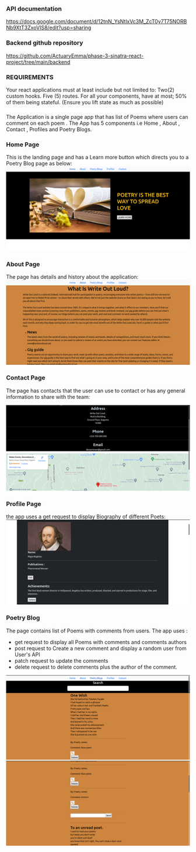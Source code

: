 

### API documentation
https://docs.google.com/document/d/12tnN_YsNtlxVc3M_ZcT0y7T75NORBNb9XtT3ZxoVIS8/edit?usp=sharing

### Backend github repository
https://github.com/ActuaryEmma/phase-3-sinatra-react-project/tree/main/backend



### REQUIREMENTS
Your react applications must at least include but not limited to:
Two(2) custom hooks.
Five (5) routes.
For all your components, have at most; 50% of them being stateful. (Ensure you lift state as much as possible)

### 
The Application is a single page app that has list of Poems where users can comment on each poem . 
The App has 5 components i.e Home , About , Contact , Profiles and Poetry Blogs.

### Home Page

This is the landing page and has a Learn more button which directs you to a Poetry Blog page as below:
![firstPage image](src/images/firstPage.png)

### About Page
The page has details and history about the application:
![About image](src/images/About.png)

### Contact Page
The page has contacts that the user can use to contact or has any general information to share with the team:

![contact image](src/images/contact.png)

### Profile Page
the app uses a get request to display Biography  of  different Poets:
![Profile image](src/images/Profile.png) 

### Poetry Blog
The page contains list of Poems with comments from users.
The app uses :
- get request to display all Poems with comments and comments authors
- post request to Create a new comment and display a random user from User's API
- patch request to update the comments
- delete request to delete comments plus the author of the comment.

![blog1 image](src/images/Blog1.png)  
![blog2 image](src/images/Blog2.png) 
  

















